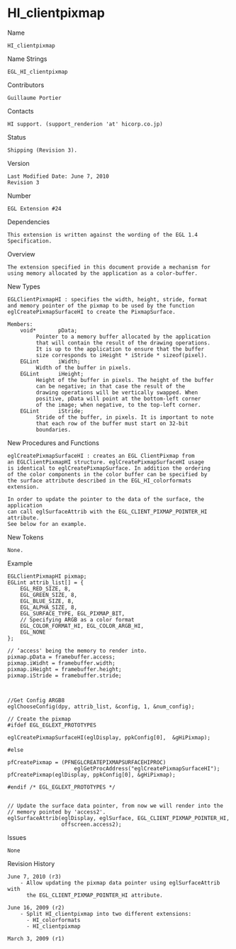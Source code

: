# HI_clientpixmap

Name

    HI_clientpixmap

Name Strings

    EGL_HI_clientpixmap

Contributors

    Guillaume Portier

Contacts

    HI support. (support_renderion 'at' hicorp.co.jp)

Status

    Shipping (Revision 3).

Version

    Last Modified Date: June 7, 2010
    Revision 3

Number

    EGL Extension #24

Dependencies

    This extension is written against the wording of the EGL 1.4
    Specification.

Overview

    The extension specified in this document provide a mechanism for
    using memory allocated by the application as a color-buffer.


New Types

    EGLClientPixmapHI : specifies the width, height, stride, format 
    and memory pointer of the pixmap to be used by the function
    eglCreatePixmapSurfaceHI to create the PixmapSurface.

    Members:
        void*		pData;
             Pointer to a memory buffer allocated by the application
             that will contain the result of the drawing operations.
             It is up to the application to ensure that the buffer
             size corresponds to iHeight * iStride * sizeof(pixel).
        EGLint		iWidth;
             Width of the buffer in pixels.
        EGLint		iHeight;
             Height of the buffer in pixels. The height of the buffer
             can be negative; in that case the result of the
             drawing operations will be vertically swapped. When
			 positive, pData will point at the bottom-left corner
             of the image; when negative, to the top-left corner.
        EGLint		iStride;
	         Stride of the buffer, in pixels. It is important to note
             that each row of the buffer must start on 32-bit
             boundaries.

New Procedures and Functions

    eglCreatePixmapSurfaceHI : creates an EGL ClientPixmap from 
    an EGLClientPixmapHI structure. eglCreatePixmapSurfaceHI usage
    is identical to eglCreatePixmapSurface. In addition the ordering
    of the color components in the color buffer can be specified by
    the surface attribute described in the EGL_HI_colorformats
    extension.

    In order to update the pointer to the data of the surface, the application 
    can call eglSurfaceAttrib with the EGL_CLIENT_PIXMAP_POINTER_HI attribute.
    See below for an example.

New Tokens

    None.

Example


    EGLClientPixmapHI pixmap;
    EGLint attrib_list[] = {
        EGL_RED_SIZE, 8,
        EGL_GREEN_SIZE, 8,
        EGL_BLUE_SIZE, 8,
        EGL_ALPHA_SIZE, 8,
        EGL_SURFACE_TYPE, EGL_PIXMAP_BIT,
        // Specifying ARGB as a color format
        EGL_COLOR_FORMAT_HI, EGL_COLOR_ARGB_HI,
        EGL_NONE
    };

    // ‘access' being the memory to render into.
    pixmap.pData = framebuffer.access;
    pixmap.iWidht = framebuffer.width;
    pixmap.iHeight = framebuffer.height;
    pixmap.iStride = framebuffer.stride;



    //Get Config ARGB8
    eglChooseConfig(dpy, attrib_list, &config, 1, &num_config);
    
    // Create the pixmap
    #ifdef EGL_EGLEXT_PROTOTYPES
    
    eglCreatePixmapSurfaceHI(eglDisplay, ppkConfig[0],  &gHiPixmap);

    #else

    pfCreatePixmap = (PFNEGLCREATEPIXMAPSURFACEHIPROC)
                         eglGetProcAddress("eglCreatePixmapSurfaceHI");
    pfCreatePixmap(eglDisplay, ppkConfig[0], &gHiPixmap);
    
    #endif /* EGL_EGLEXT_PROTOTYPES */


    // Update the surface data pointer, from now we will render into the
    // memory pointed by 'access2'. 
    eglSurfaceAttrib(eglDisplay, eglSurface, EGL_CLIENT_PIXMAP_POINTER_HI,
                     offscreen.access2);

Issues

    None


Revision History

    June 7, 2010 (r3)
        - Allow updating the pixmap data pointer using eglSurfaceAttrib with
          the EGL_CLIENT_PIXMAP_POINTER_HI attribute.
                             
    June 16, 2009 (r2)
        - Split HI_clientpixmap into two different extensions:
          - HI_colorformats
          - HI_clientpixmap

    March 3, 2009 (r1)
